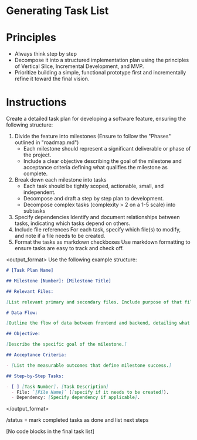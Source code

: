 # Generating Task List

# Principles

- Always think step by step
- Decompose it into a structured implementation plan using the principles of Vertical Slice, Incremental Development, and MVP.
- Prioritize building a simple, functional prototype first and incrementally refine it toward the final vision.

# Instructions

Create a detailed task plan for developing a software feature, ensuring the following structure:

1. Divide the feature into milestones (Ensure to follow the "Phases" outlined in "roadmap.md")
   - Each milestone should represent a significant deliverable or phase of the project.
   - Include a clear objective describing the goal of the milestone and acceptance criteria defining what qualifies the milestone as complete.
2. Break down each milestone into tasks
   - Each task should be tightly scoped, actionable, small, and independent.
   - Decompose and draft a step by step plan to development.
   - Decompose complex tasks (complexity > 2 on a 1-5 scale) into subtasks
3. Specify dependencies
   Identify and document relationships between tasks, indicating which tasks depend on others.
4. Include file references
   For each task, specify which file(s) to modify, and note if a file needs to be created.
5. Format the tasks as markdown checkboxes
   Use markdown formatting to ensure tasks are easy to track and check off.

<output_format>
Use the following example structure:

```markdown
# [Task Plan Name]

## Milestone [Number]: [Milestone Title]

## Relevant Files:

[List relevant primary and secondary files. Include purpose of that file in a inline comment]

# Data Flow:

[Outline the flow of data between frontend and backend, detailing what is sent (e.g., form data, API requests), how it is processed on the server (e.g., validation, database interactions), and what is returned to the frontend (e.g., responses, data rendering). Include key interactions between components, API routes, and database queries.]

## Objective:

[Describe the specific goal of the milestone.]

## Acceptance Criteria:

- [List the measurable outcomes that define milestone success.]

## Step-by-Step Tasks:

- [ ] [Task Number]. [Task Description]
  - File: `[File Name]` ([specify if it needs to be created]).
  - Dependency: [Specify dependency if applicable].
```

</output_format>

<commands>
/status = mark completed tasks as done and list next steps
</commands>

[No code blocks in the final task list]
